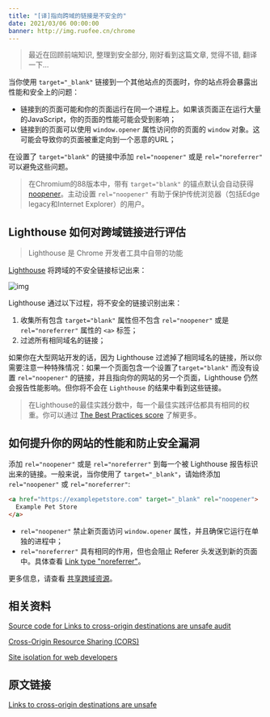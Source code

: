 ```yaml
---
title: "[译]指向跨域的链接是不安全的"
date: 2021/03/06 00:00:00
banner: http://img.ruofee.cn/chrome
---
```




> 最近在回顾前端知识, 整理到安全部分, 刚好看到这篇文章, 觉得不错, 翻译一下...

当你使用 `target="_blank"` 链接到一个其他站点的页面时，你的站点将会暴露出性能和安全上的问题：

- 链接到的页面可能和你的页面运行在同一个进程上。如果该页面正在运行大量的JavaScript，你的页面的性能可能会受到影响；
- 链接到的页面可以使用 `window.opener` 属性访问你的页面的 `window` 对象。这可能会导致你的页面被重定向到一个恶意的URL；

在设置了 `target="blank"` 的链接中添加 `rel="noopener"` 或是 `rel="noreferrer"` 可以避免这些问题。

> 在Chromium的88版本中，带有 `target="blank"` 的锚点默认会自动获得 [noopener](https://www.chromestatus.com/feature/6140064063029248)。主动设置 `rel="noopener"` 有助于保护传统浏览器（包括Edge legacy和Internet Explorer）的用户。

## Lighthouse 如何对跨域链接进行评估

> Lighthouse 是 Chrome 开发者工具中自带的功能

[Lighthouse](https://developers.google.com/web/tools/lighthouse/) 将跨域的不安全链接标记出来：

![img](https://pic1.zhimg.com/v2-b11dab41d6fb4e1732983a2f80529f1c_b.png)

Lighthouse 通过以下过程，将不安全的链接识别出来：

1. 收集所有包含 `target="blank"` 属性但不包含 `rel="noopener"` 或是 `rel="noreferrer"` 属性的 `<a>` 标签；
2. 过滤所有相同域名的链接；

如果你在大型网站开发的话，因为 Lighthouse 过滤掉了相同域名的链接，所以你需要注意一种特殊情况：如果一个页面包含一个设置了`target="blank"` 而没有设置 `rel="noopener"` 的链接，并且指向你的网站的另一个页面，Lighthouse 仍然会报告性能影响。但你将不会在 `Lighthouse` 的结果中看到这些链接。

> 在Lighthouse的最佳实践分数中，每一个最佳实践评估都具有相同的权重。你可以通过 [The Best Practices score](https://developers.google.com/web/tools/lighthouse/v3/scoring#best-practices) 了解更多。

## **如何提升你的网站的性能和防止安全漏洞**

添加 `rel="noopener"` 或是 `rel="noreferrer"` 到每一个被 Lighthouse 报告标识出来的链接。一般来说，当你使用了 `target="_blank"`，请始终添加 `rel="noopener"` 或 `rel="noreferrer"`:

```html
<a href="https://examplepetstore.com" target="_blank" rel="noopener">
  Example Pet Store
</a>
```

- `rel="noopener"` 禁止新页面访问 `window.opener` 属性，并且确保它运行在单独的进程中；
- `rel="noreferrer"` 具有相同的作用，但也会阻止 Referer 头发送到新的页面中。具体查看 [Link type "noreferrer"](https://html.spec.whatwg.org/multipage/links.html#link-type-noreferrer)。

更多信息，请查看 [共享跨域资源](https://web.dev/cross-origin-resource-sharing/)。

## 相关资料

[Source code for Links to cross-origin destinations are unsafe audit](https://github.com/GoogleChrome/lighthouse/blob/master/lighthouse-core/audits/dobetterweb/external-anchors-use-rel-noopener.js)

[Cross-Origin Resource Sharing (CORS)](https://web.dev/cross-origin-resource-sharing/)

[Site isolation for web developers](https://developers.google.com/web/updates/2018/07/site-isolation)

## 原文链接

[Links to cross-origin destinations are unsafe](https://web.dev/external-anchors-use-rel-noopener/)